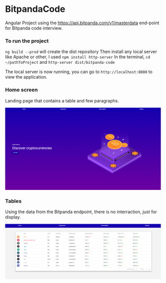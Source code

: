 # BitpandaCode

Angular Project using the https://api.bitpanda.com/v1/masterdata end-point for Bitpanda code interview.

### To run the project

`ng build --prod` will create the dist repository
Then install any local server like Apache or other, I used `npm install http-server`
In the terminal, `cd ~/pathToProject` and `http-server dist/bitpanda-code`

The local server is now running, you can go to `http://localhost:8080` to view the application.

### Home screen

Landing page that contains a table and few paragraphs.

![hero](./readme/hero_banner.png)


### Tables

Using the data from the Bitpanda endpoint, there is no interraction, just for display.

![data](./readme/tables.png)
